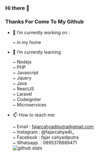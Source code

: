 ### Hi there 👋

   ### Thanks For Come To My Github

- 🔭 I’m currently working on : 

   ~ in my home
   
- 🌱 I’m currently learning 

   ~ Nodejs <br/>
   ~ PHP <br/>
   ~ Javascript <br/>
   ~ Jquery <br/>
   ~ Java <br/>
   ~ ReactJS <br/>
   ~ Laravel <br/>
   ~ Codeigniter <br/>
   ~ Microservices <br/>
  
- 📫 How to reach me:

  ~ Email     : fajarcahyadiputra@gmail.com <br/>
  ~ Instagram : @fajarcahyadii_ <br/>
  ~ Facebook  : fajar cahyadiputra <br/>
  ~ Whatsapp. : 0895378889471
  <br/>
  ![github stats](https://github-readme-stats.vercel.app/api?username=fajarcahyadiputra&show_icons=true)
